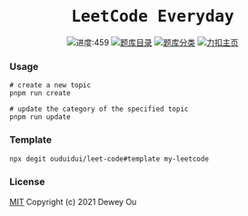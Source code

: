 <h1 align="center"><samp>LeetCode Everyday</samp></h1>

<p align="center">
<!-- TOPICS COUNT START -->
<img src="https://img.shields.io/badge/-进度:459-green" alt="进度:459">
<!-- TOPICS COUNT END -->
<a href="./assets/docs/TOPICS.md"><img src="https://img.shields.io/badge/-题库目录-blue" alt="题库目录"></a>
<a href="./assets/docs/CATEGORIES.md"><img src="https://img.shields.io/badge/-题库分类-red" alt="题库分类"></a>
<a href="https://leetcode-cn.com/u/ouduidui/"><img src="https://img.shields.io/badge/-力扣主页-yellow" alt="力扣主页"></a>
</p>


### Usage

```shell
# create a new topic
pnpm run create

# update the category of the specified topic
pnpm run update
```

### Template

```bash
npx degit ouduidui/leet-code#template my-leetcode
```

### License

[MIT](./LICENSE) Copyright (c) 2021 Dewey Ou
